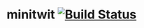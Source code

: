 # minitwit [![Build Status](https://travis-ci.org/NSS-Cohort-9/minitwit.svg?branch=master)](https://travis-ci.org/NSS-Cohort-9/minitwit)
